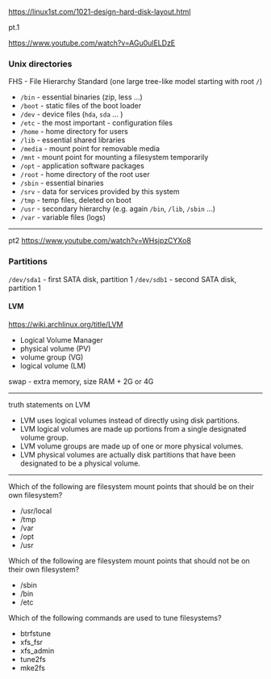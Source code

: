 https://linux1st.com/1021-design-hard-disk-layout.html

pt.1 

https://www.youtube.com/watch?v=AGu0ulELDzE

### Unix directories

FHS - File Hierarchy Standard (one large tree-like model starting with root `/`)


- `/bin` - essential binaries (zip, less ...)
- `/boot` - static files of the boot loader
- `/dev` - device files (`hda`, `sda` ... )
- `/etc` - the most important - configuration files
- `/home` - home directory for users
- `/lib` - essential shared libraries
- `/media` - mount point for removable media
- `/mnt` - mount point for mounting a filesystem temporarily
- `/opt` - application software packages
- `/root` - home directory of the root user
- `/sbin` - essential binaries
- `/srv` - data for services provided by this system
- `/tmp` - temp files, deleted on boot
- `/usr` - secondary hierarchy (e.g. again `/bin`, `/lib`, `/sbin` ...)
- `/var` - variable files (logs)


---
pt2 https://www.youtube.com/watch?v=WHsjpzCYXo8

### Partitions

`/dev/sda1` - first SATA disk, partition 1
`/dev/sdb1` - second SATA disk, partition 1

#### LVM

https://wiki.archlinux.org/title/LVM

- Logical Volume Manager
- physical volume (PV)
- volume group (VG)
- logical volume (LM)

swap - extra memory, size RAM + 2G or 4G

---
truth statements on LVM

- LVM uses logical volumes instead of directly using disk partitions.
- LVM logical volumes are made up portions from a single designated volume group.
- LVM volume groups are made up of one or more physical volumes.
- LVM physical volumes are actually disk partitions that have been designated to be a physical volume.


---

Which of the following are filesystem mount points that should be on their own filesystem?

- /usr/local
- /tmp
- /var
- /opt
- /usr

Which of the following are filesystem mount points that should not be on their own filesystem?

- /sbin
- /bin
- /etc

Which of the following commands are used to tune filesystems?

- btrfstune
- xfs_fsr
- xfs_admin
- tune2fs
- mke2fs